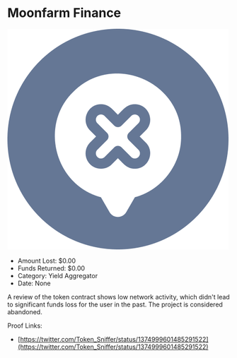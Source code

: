 # Moonfarm Finance
![Moonfarm Finance](/rektimages/Moonfarm-Finance.png)
- Amount Lost: $0.00
- Funds Returned: $0.00
- Category: Yield Aggregator
- Date: None

A review of the token contract shows low network activity, which didn't lead to significant funds loss for the user in the past. The project is considered abandoned.

  



Proof Links:
- [https://twitter.com/Token_Sniffer/status/1374999601485291522](https://twitter.com/Token_Sniffer/status/1374999601485291522)


